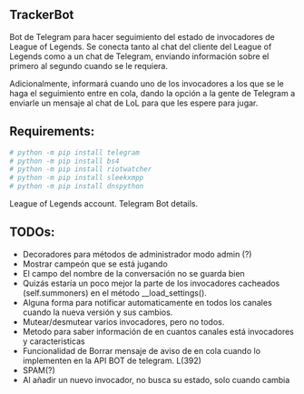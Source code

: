 TrackerBot
---
Bot de Telegram para hacer seguimiento del estado de invocadores de League of Legends.
Se conecta tanto al chat del cliente del League of Legends como a un chat de Telegram, enviando
información sobre el primero al segundo cuando se le requiera.

Adicionalmente, informará cuando uno de los invocadores a los que se le haga el seguimiento entre
en cola, dando la opción a la gente de Telegram a enviarle un mensaje al chat de LoL para que
les espere para jugar.

Requirements:
---
```bash
# python -m pip install telegram
# python -m pip install bs4
# python -m pip install riotwatcher
# python -m pip install sleekxmpp
# python -m pip install dnspython
```
League of Legends account.
Telegram Bot details.
    
TODOs:
---
* Decoradores para métodos de administrador modo admin (?)
* Mostrar campeón que se está jugando
* El campo del nombre de la conversación no se guarda bien
* Quizás estaría un poco mejor la parte de los invocadores cacheados (self.summoners) en el método __load_settings().
* Alguna forma para notificar automaticamente en todos los canales cuando la nueva versión y sus cambios.
* Mutear/desmutear varios invocadores, pero no todos.
* Metodo para saber información de en cuantos canales está invocadores y caracteristicas
* Funcionalidad de Borrar mensaje de aviso de en cola cuando lo implementen en la API BOT de telegram. L(392)
* SPAM(?)
* Al añadir un nuevo invocador, no busca su estado, solo cuando cambia
